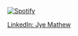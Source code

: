 
[![Spotify](https://JyeMathew.vercel.app/api/spotify)](https://open.spotify.com/user/JyeMathew)

<div class="badge-base LI-profile-badge" data-locale="en_US" data-size="medium" data-theme="dark" data-type="VERTICAL" data-vanity="jye-mathew" data-version="v1"><a class="badge-base__link LI-simple-link" href="https://au.linkedin.com/in/jye-mathew?trk=profile-badge">LinkedIn: Jye Mathew</a></div>
              
<!--
**JyeMathew/JyeMathew** is a ✨ _special_ ✨ repository because its `README.md` (this file) appears on your GitHub profile.

Here are some ideas to get you started:

- 🔭 I’m currently working on ...
- 🌱 I’m currently learning ...
- 👯 I’m looking to collaborate on ...
- 🤔 I’m looking for help with ...
- 💬 Ask me about ...
- 📫 How to reach me: ...
- 😄 Pronouns: ...
- ⚡ Fun fact: ...
-->
